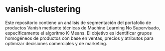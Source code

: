 # vanish-clustering
Este repositorio contiene un análisis de segmentación del portafolio de productos Vanish mediante técnicas de Machine Learning No Supervisado, específicamente el algoritmo K-Means. El objetivo es identificar grupos homogéneos de productos con base en ventas, precios y atributos para optimizar decisiones comerciales y de marketing.
